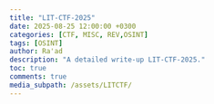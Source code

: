 ```yaml
---
title: "LIT-CTF-2025"
date: 2025-08-25 12:00:00 +0300
categories: [CTF, MISC, REV,OSINT]
tags: [OSINT]
author: Ra'ad
description: "A detailed write-up LIT-CTF-2025."
toc: true
comments: true
media_subpath: /assets/LITCTF/
---
```

